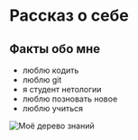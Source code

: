 # Рассказ о себе

## Факты обо мне

- люблю кодить
- люблю git
- я студент нетологии
- люблю позновать новое
- люблю учиться

![Моё дерево знаний](https://allterra.ru/upload/iblock/aef/Depositphotos_18640891_original.jpg)
